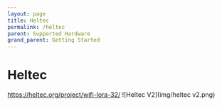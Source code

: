 ```yaml
---
layout: page
title: Heltec
permalink: /heltec
parent: Supported Hardware
grand_parent: Getting Started
---
```


# Heltec

https://heltec.org/project/wifi-lora-32/
![Heltec V2](img/heltec v2.png)

